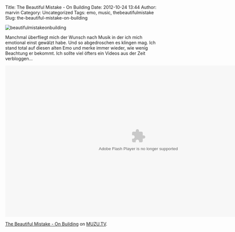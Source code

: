 Title: The Beautiful Mistake - On Building
Date: 2012-10-24 13:44
Author: marvin
Category: Uncategorized
Tags: emo, music, thebeautifulmistake
Slug: the-beautiful-mistake-on-building

![beautifulmistakeonbuilding]({filename}/images/beautifulmistakeonbuilding.jpg)

Manchmal überfliegt mich der Wunsch nach Musik in der ich mich emotional
einst gewälzt habe. Und so abgedroschen es klingen mag. Ich stand total
auf diesen alten Emo und merke immer wieder, wie wenig Beachtung er
bekommt. Ich sollte viel öfters ein Videos aus der Zeit verbloggen...

<p>
<object width="848" height="483" id="muzuplayer-102366" classid="clsid:D27CDB6E-AE6D-11cf-96B8-444553540000">
<param name="movie" value="http://player.muzu.tv/player/getPlayer/a/102366/vidId=647059&amp;la=n"></param><param name="wmode" value="transparent"></param><param name="allowscriptaccess" value="always"></param><param name="allowfullscreen" value="true"></param>

<embed src="http://player.muzu.tv/player/getPlayer/a/102366/vidId=647059&amp;la=n" type="application/x-shockwave-flash" allowscriptaccess="always" wmode="transparent" allowfullscreen="true" width="848" height="483" name="muzuplayer-102366">
</embed>
</object>
  
[The Beautiful Mistake - On
Building](http://www.muzu.tv/thebeautifulmistake/on-building-music-video/647059/)
on [MUZU.TV](http://www.muzu.tv/).

</p>


